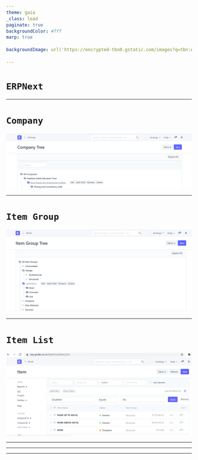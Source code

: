 ```yaml
---
theme: gaia
_class: lead
paginate: true
backgroundColor: #fff
marp: true

backgroundImage: url('https://encrypted-tbn0.gstatic.com/images?q=tbn:ANd9GcSKFcfc3lLfpbn8A5tdeEJ1htvfSaduvEn1Lg&usqp=CAU')

---
```

# ```ERPNext```

---

# ```Company```

![bg :100% 90%](Company.png)

---

# ```Item Group```
![bg :100% 70%](ItemGroup.png)

---
# ```Item List```
![bg :100% 70%](ItemList.png)

---
<!--
https://external-content.duckduckgo.com/iu/?u=https%3A%2F%2Ftse4.mm.bing.net%2Fth%3Fid%3DOIP.mYmv9Fjh8mJGHh5mvocmNQHaFj%26pid%3DApi&f=1

![bg left:40% 70%](https://marp.app/assets/marp.svg)

# **Marp**

Markdown Presentation Ecosystem

https://marp.app/ 
-->

---

<!--
# How to write slides

Split pages by horizontal ruler (`---`). It's very simple! :satisfied:
-->
---
